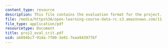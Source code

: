 ```yaml
---
content_type: resource
description: This file contains the evaluation format for the project.
file: /media/https%3A/open-learning-course-data-rc.s3.amazonaws.com/11-204-planning-communications-and-digital-media-fall-2004/ab694bc7914a7f003e017eaa943977bf_proj2_eval_crit.pdf
file_type: application/pdf
resourcetype: Document
title: proj2_eval_crit.pdf
uid: ab694bc7-914a-7f00-3e01-7eaa943977bf
---
```

